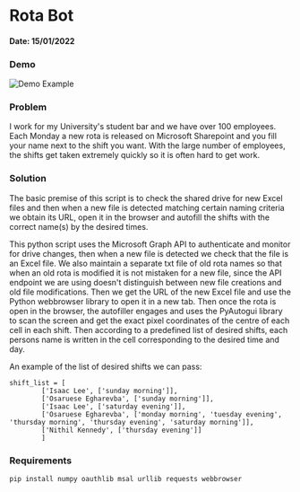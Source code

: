 # Rota Bot

#### Date: 15/01/2022

### Demo
![Demo Example](./demo/rota_bot_demo.GIF)

### Problem
I work for my University's student bar and we have over 100
employees. Each Monday a new rota is released on Microsoft Sharepoint
and you fill your name next to the shift you want.
With the large number of employees, the shifts get taken extremely
quickly so it is often hard to get work.

### Solution
The basic premise of this script is to check the shared drive
for new Excel files and then when a new file is detected matching
certain naming criteria we obtain its URL, open it in the browser and autofill
the shifts with the correct name(s) by the desired times.

This python script uses the Microsoft Graph API to authenticate and monitor
for drive changes, then when a new file is detected we check that the file
is an Excel file. We also maintain a separate txt file of old rota names
so that when an old rota is modified it is not mistaken for a new file,
since the API endpoint we are using doesn't distinguish between new file
creations and old file modifications. Then we get the URL of the new Excel
file and use the Python webbrowser library to open it in a new tab.
Then once the rota is open in the browser, the autofiller engages and 
uses the PyAutogui library to scan the screen and get the exact pixel coordinates
of the centre of each cell in each shift. Then according to a predefined list
of desired shifts, each persons name is written in the cell corresponding to
the desired time and day.  

An example of the list of desired shifts we can pass:
```
shift_list = [
        ['Isaac Lee', ['sunday morning']],
        ['Osaruese Egharevba', ['sunday morning']],
        ['Isaac Lee', ['saturday evening']],
        ['Osaruese Egharevba', ['monday morning', 'tuesday evening', 'thursday morning', 'thursday evening', 'saturday morning']],
        ['Nithil Kennedy', ['thursday evening']]
        ]
```

### Requirements

```
pip install numpy oauthlib msal urllib requests webbrowser 
```
